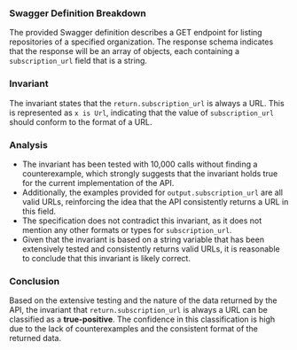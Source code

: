 ### Swagger Definition Breakdown
The provided Swagger definition describes a GET endpoint for listing repositories of a specified organization. The response schema indicates that the response will be an array of objects, each containing a `subscription_url` field that is a string. 

### Invariant
The invariant states that the `return.subscription_url` is always a URL. This is represented as `x is Url`, indicating that the value of `subscription_url` should conform to the format of a URL. 

### Analysis
- The invariant has been tested with 10,000 calls without finding a counterexample, which strongly suggests that the invariant holds true for the current implementation of the API. 
- Additionally, the examples provided for `output.subscription_url` are all valid URLs, reinforcing the idea that the API consistently returns a URL in this field. 
- The specification does not contradict this invariant, as it does not mention any other formats or types for `subscription_url`. 
- Given that the invariant is based on a string variable that has been extensively tested and consistently returns valid URLs, it is reasonable to conclude that this invariant is likely correct. 

### Conclusion
Based on the extensive testing and the nature of the data returned by the API, the invariant that `return.subscription_url` is always a URL can be classified as a **true-positive**. The confidence in this classification is high due to the lack of counterexamples and the consistent format of the returned data.
